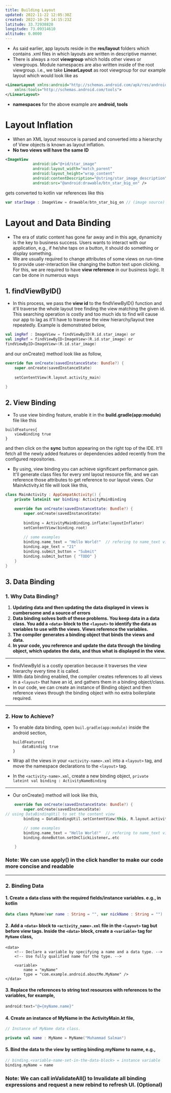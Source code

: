 ```yaml
---
title: Building Layout
updated: 2022-11-22 12:05:30Z
created: 2022-10-29 14:15:23Z
latitude: 33.72938820
longitude: 73.09314610
altitude: 0.0000
---
```


- As said earlier, app layouts reside in the **res/layout** folders which contains .xml files in which layouts are written in descriptive manner.
- There is always a root **viewgroup** which holds other views or viewgroups. Module namespaces are also written inside of the root viewgroup. i.e., we take **LinearLayout** as root viewgroup for our example layout which would look like as

```XML
<LinearLayout xmlns:android="http://schemas.android.com/apk/res/android"
    xmlns:tools="http://schemas.android.com/tools">
</LinearLayout>
```

- **namespaces** for the above example are **android, tools**

# Layout Inflation

- When an XML layout resource is parsed and converted into a hierarchy of View objects is known as layout inflation.
- **No two views will have the same ID**

```XML
<ImageView
            android:id="@+id/star_image"
            android:layout_width="match_parent"
            android:layout_height="wrap_content"
            android:contentDescription="@string/star_image_description"
            android:src="@android:drawable/btn_star_big_on" />
```

gets converted to kotlin var references like this

```kotlin
var starImage : ImageView = drawable/btn_star_big_on // (image source)
```

# Layout and Data Binding

- The era of static content has gone far away and in this age, dynamicity is the key to business success. Users wants to interact with our application, e.g., if he/she taps on a button, it should do something or display something.
- We are usually required to change attributes of some views on run-time to provide user-interaction like changing the button text upon clicking. For this, we are required to have **view reference** in our business logic. It can be done in numerous ways

## 1\. findViewByID()

- In this process, we pass the **view id** to the findViewByID() function and it'll traverse the whole layout tree finding the view matching the given id. This searching operation is costly and too much ids to find will cause our app to lag as it'll have to traverse the view hierarchy/layout tree repeatedly. Example is demonstrated below,

```kotlin
val imgRef : ImageView = findViewByID(R.id.star_image) or
val imgRef = findViewByID<ImageView>(R.id.star_image) or
findViewByID<ImageView>(R.id.star_image)
```

and our onCreate() method look like as follow,

```kotlin
override fun onCreate(savedInstanceState: Bundle?) {
    super.onCreate(savedInstanceState)
    
    setContentView(R.layout.activity_main)

}

```

## 2\. View Binding

- To use view binding feature, enable it in the **build.gradle(app:module)** file like this

```
buildFeatures{
    viewBinding true
}
```

and then click on the **sync** button appearing on the right top of the IDE. It'll fetch all the newly added features or dependencies added recently from the configured repositories.

- By using, view binding you can achieve significant performance gain. It'll generate class files for every xml layout resource file, and we can reference those attributes to get reference to our layout views. Our MainActivity.kt file will look like this,

```kotlin
class MainActivity : AppCompatActivity() {
    private lateinit var binding: ActivityMainBinding

    override fun onCreate(savedInstanceState: Bundle?) {
        super.onCreate(savedInstanceState)
        
        binding = ActivityMainBinding.inflate(layoutInflater)
        setContentView(binding.root)
                 
        // some examples
        binding.name_text = "Hello World!"	// refering to name_text view
        binding.age_text = "21"
        binding.submit_button = "Submit"
        binding.submit_button { "TODO" }
    }
}

```

## 3\. Data Binding

### 1\. Why Data Binding?

1.  **Updating data and then updating the data displayed in views is cumbersome and a source of errors**
2.  **Data binding solves both of these problems. You keep data in a data class. You add a `<data>` block to the `<layout>` to identify the data as variables to use with the views. Views reference the variables.**
3.  **The compiler generates a binding object that binds the views and data.**
4.  **In your code, you reference and update the data through the binding object, which updates the data, and thus what is displayed in the view.**

* * *

- findViewById is a costly operation because it traverses the view hierarchy every time it is called.
- With data binding enabled, the compiler creates references to all views in a `<layout>` that have an id, and gathers them in a binding object/class.
- In our code, we can create an instance of Binding object and then reference views through the binding object with no extra boilerplate required.

* * *

### 2\. How to Achieve?

- To enable data binding, open `buil.gradle(app:module)` inside the android section,
    
    ```
    buildFeatures{
        dataBinding true
    }
    ```
    
- Wrap all the views in your `<activity-name>.xml` into a `<layout>` tag, and move the namespace declarations to the `<layout>` tag.
- In the `<activity-name>.xml`, create a new binding object,
    `private lateint val binding : ActivityNameBinding`

* * *

- Our onCreate() method will look like this,

```kotlin
    override fun onCreate(savedInstanceState: Bundle?) {
        super.onCreate(savedInstanceState)
// using DataBindingUtil to set the content view		
        binding = DataBindingUtil.setContentView(this, R.layout.activity_main)

        // some examples
        binding.name_text = "Hello World!"	// refering to name_text view
        binding.doneButton.setOnClickListener….etc

    }

```

### Note: We can use apply() in the click handler to make our code more concise and readable

* * *

### 2\. Binding Data

#### 1\. Create a data class with the required fields/instance variables. e.g., in kotlin

```kotlin
data class MyName(var name : String = "", var nickName : String = "")
```

#### 2\. Add a `<data>` block to `<activity_name>.xml` file in the `<layout>` tag but before view tags. Inside the `<data>` block, create a `<variable>` tag for `MyName` class,

```
<data>
    <!-- Declare a variable by specifying a name and a data type. -->
    <!-- Use fully qualified name for the type. -->

    <variable>
        name = "myName"
        type = "com.example.android.aboutMe.MyName" />
</data>

```

#### 3\. Replace the references to string text resources with references to the variables, for example,

```kotlin
android:text="@={myName.name}"

```

#### 4\. Create an instance of MyName in the ActivityMain.kt file,

```kotlin
// Instance of MyName data class.

private val name : MyName = MyName("Muhammad Salman")
```

#### 5\. Bind the data to the view by setting binding.myName to name, e.g.,

```kotlin
// binding.<variable-name-set-in-the-data-block> = instance variable
binding.myName = name
```

### Note: We can call inValidateAll() to Invalidate all binding expressions and request a new rebind to refresh UI. (Optional)